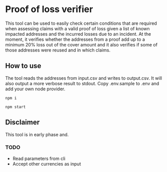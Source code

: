 # Proof of loss verifier

This tool can be used to easily check certain conditions that are required when assessing claims with a valid proof of loss given a list of known impacted addresses and the incurred losses due to an incident. At the moment, it verifies whether the addresses from a proof add up to a minimum 20% loss out of the cover amount and it also verifies if some of those addresses were reused and in which claims.

## How to use
The tool reads the addresses from input.csv and writes to output.csv. It will also output a more verbose result to stdout.
Copy .env.sample to .env and add your own node provider.
```
npm i
```
```
npm start
```

## Disclaimer
This tool is in early phase and.
### TODO
- Read parameters from cli
- Accept other currencies as input
